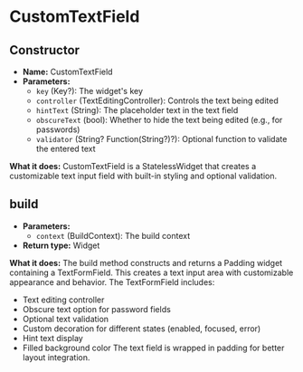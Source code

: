 # **CustomTextField**

## **Constructor**
- **Name:** CustomTextField
- **Parameters:**
  - `key` (Key?): The widget's key
  - `controller` (TextEditingController): Controls the text being edited
  - `hintText` (String): The placeholder text in the text field
  - `obscureText` (bool): Whether to hide the text being edited (e.g., for passwords)
  - `validator` (String? Function(String?)?): Optional function to validate the entered text

**What it does:**
CustomTextField is a StatelessWidget that creates a customizable text input field with built-in styling and optional validation.

## **build**
- **Parameters:**
  - `context` (BuildContext): The build context
- **Return type:** Widget

**What it does:**
The build method constructs and returns a Padding widget containing a TextFormField. This creates a text input area with customizable appearance and behavior. The TextFormField includes:
- Text editing controller
- Obscure text option for password fields
- Optional text validation
- Custom decoration for different states (enabled, focused, error)
- Hint text display
- Filled background color
The text field is wrapped in padding for better layout integration.